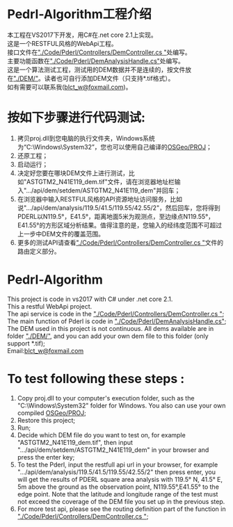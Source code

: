# Pedrl-Algorithm工程介绍 
本工程在VS2017下开发，用C#在.net core 2.1上实现。    
这是一个RESTFUL风格的WebApi工程。    
接口文件在["./Code/Pderl/Controllers/DemController.cs "](https://github.com/blct-w/Pedrl-Algorithm/blob/master/Code/Pderl/Controllers/DemController.cs)处编写。    
主要功能函数在["./Code/Pderl/DemAnalysisHandle.cs"](https://github.com/blct-w/Pedrl-Algorithm/blob/master/Code/Pderl/DemAnalysisHandle.cs)处编写。    
这是一个算法测试工程，测试用的DEM数据并不是连续的，按文件放在["./DEM/"](https://github.com/blct-w/Pedrl-Algorithm/tree/master/DEM)。读者也可自行添加DEM文件（只支持*.tif格式）。   
如有需要可以联系我(blct_w@foxmail.com)。

# 按如下步骤进行代码测试:
1. 拷贝proj.dll到您电脑的执行文件夹，Windows系统为“C:\Windows\System32”，您也可以使用自己编译的[OSGeo/PROJ](https://github.com/OSGeo/PROJ)；
2. 还原工程；
3. 启动运行；
4. 决定好您要在哪块DEM文件上进行测试，比如"ASTGTM2_N41E119_dem.tif"文件，请在浏览器地址栏输入".../api/dem/setdem/ASTGTM2_N41E119_dem"并回车；
5. 在浏览器中输入RESTFUL风格的API资源地址访问服务，比如说".../api/dem/analysis/119.5/41.5/119.55/42.55/2"，然后回车，您将得到PDERL以N119.5°，E41.5°，距离地面5米为观测点，至边缘点N119.55°，E41.55°的方形区域分析结果。值得注意的是，您输入的经纬度范围不可超过上一步中DEM文件的覆盖范围。
6. 更多的测试API请查看["./Code/Pderl/Controllers/DemController.cs "](https://github.com/blct-w/Pedrl-Algorithm/blob/master/Code/Pderl/Controllers/DemController.cs)文件的路由定义部分。   

# Pedrl-Algorithm   
This project is code in vs2017 with C# under .net core 2.1.  
This a restful WebApi project.   
The api service is code in the ["./Code/Pderl/Controllers/DemController.cs "](https://github.com/blct-w/Pedrl-Algorithm/blob/master/Code/Pderl/Controllers/DemController.cs); 
The main function of Pderl is code in ["./Code/Pderl/DemAnalysisHandle.cs"](https://github.com/blct-w/Pedrl-Algorithm/blob/master/Code/Pderl/DemAnalysisHandle.cs);   
The DEM used in this project is not continuous. All dems available are in folder ["./DEM/"](https://github.com/blct-w/Pedrl-Algorithm/tree/master/DEM), and you can add your own dem file to this folder (only support *.tif);     
Email:blct_w@foxmail.com      
 
# To test following these steps :
1. Copy proj.dll to your computer's execution folder, such as the "C:\Windows\System32" folder for Windows. You also can use your own compiled [OSGeo/PROJ](https://github.com/OSGeo/PROJ);
2. Restore this project;
3. Run;
4. Decide which DEM file do you want to test on, for example "ASTGTM2_N41E119_dem.tif", then input ".../api/dem/setdem/ASTGTM2_N41E119_dem" in your browser and press the enter key;
5. To test the Pderl, input the restfull api url in your browser, for example ".../api/dem/analysis/119.5/41.5/119.55/42.55/2" then press enter, you will get the results of PDERL square area analysis with 119.5° N, 41.5° E, 5m above the ground as the observation point, N119.55°,E41.55° to the edge point. Note that the latitude and longitude range of the test must not exceed the coverage of the DEM file you set up in the previous step.
6. For more test api, please see the routing definition part of the function in ["./Code/Pderl/Controllers/DemController.cs "](https://github.com/blct-w/Pedrl-Algorithm/blob/master/Code/Pderl/Controllers/DemController.cs);
